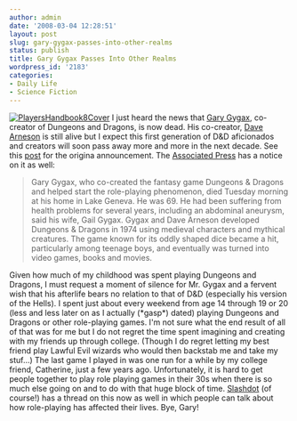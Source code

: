 ```yaml
---
author: admin
date: '2008-03-04 12:28:51'
layout: post
slug: gary-gygax-passes-into-other-realms
status: publish
title: Gary Gygax Passes Into Other Realms
wordpress_id: '2183'
categories:
- Daily Life
- Science Fiction
---
```


[![PlayersHandbook8Cover](http://farm3.static.flickr.com/2040/2311040850_cac752d89b_o.jpg)](http://www.flickr.com/photos/albill/2311040850/ "PlayersHandbook8Cover by albill, on Flickr")
I just heard the news that [Gary
Gygax](http://en.wikipedia.org/wiki/Gary_Gygax), co-creator of Dungeons
and Dragons, is now dead. His co-creator, [Dave
Arneson](http://en.wikipedia.org/wiki/Dave_Arneson) is still alive but I
expect this first generation of D&D aficionados and creators will soon
pass away more and more in the next decade. See this
[post](http://www.freeyabb.com/phpbb/viewtopic.php?t=4373&mforum=trolllordgames)
for the origina announcement. The [Associated
Press](http://news.yahoo.com/s/ap/20080304/ap_en_ot/obit_gygax) has a
notice on it as well:

> Gary Gygax, who co-created the fantasy game Dungeons & Dragons and
> helped start the role-playing phenomenon, died Tuesday morning at his
> home in Lake Geneva. He was 69. He had been suffering from health
> problems for several years, including an abdominal aneurysm, said his
> wife, Gail Gygax. Gygax and Dave Arneson developed Dungeons & Dragons
> in 1974 using medieval characters and mythical creatures. The game
> known for its oddly shaped dice became a hit, particularly among
> teenage boys, and eventually was turned into video games, books and
> movies.

Given how much of my childhood was spent playing Dungeons and Dragons, I
must request a moment of silence for Mr. Gygax and a fervent wish that
his afterlife bears no relation to that of D&D (especially his version
of the Hells). I spent just about every weekend from age 14 through 19
or 20 (less and less later on as I actually (\*gasp\*) dated) playing
Dungeons and Dragons or other role-playing games. I'm not sure what the
end result of all of that was for me but I do not regret the time spent
imagining and creating with my friends up through college. (Though I do
regret letting my best friend play Lawful Evil wizards who would then
backstab me and take my stuf...) The last game I played in was one run
for a while by my college friend, Catherine, just a few years ago.
Unfortunately, it is hard to get people together to play role playing
games in their 30s when there is so much else going on and to do with
that huge block of time.
[Slashdot](http://games.slashdot.org/games/08/03/04/1750206.shtml) (of
course!) has a thread on this now as well in which people can talk about
how role-playing has affected their lives. Bye, Gary!

